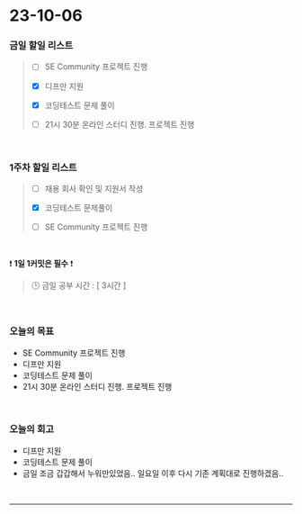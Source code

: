 # 23-10-06
### 금일 할일 리스트
> - [ ]  SE Community 프로젝트 진행
>
> - [x]  디프만 지원
>
> - [x]  코딩테스트 문제 풀이
>
> - [ ]  21시 30분 온라인 스터디 진행. 프로젝트 진행


<br/>

### 1주차 할일 리스트  
> - [ ]  채용 회사 확인 및 지원서 작성
>
> - [x]  코딩테스트 문제풀이
>
> - [ ]  SE Community 프로젝트 진행

<br/>

❗ **1일 1커밋은 필수** ❗
> 🕒 금일 공부 시간 : [ 3시간 ]
  
<br/>

### 오늘의 목표
- SE Community 프로젝트 진행
- 디프만 지원
- 코딩테스트 문제 풀이
- 21시 30분 온라인 스터디 진행. 프로젝트 진행

<br>

### 오늘의 회고
- 디프만 지원
- 코딩테스트 문제 풀이
- 금일 조금 갑갑해서 누워만있었음.. 일요일 이후 다시 기존 계획대로 진행하겠음..


<br/>

------------  
